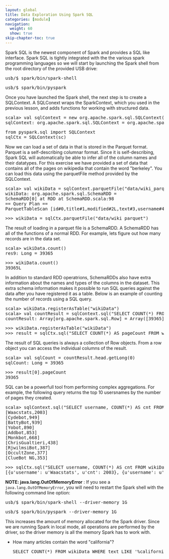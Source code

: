 ```yaml
---
layout: global
title: Data Exploration Using Spark SQL
categories: [module]
navigation:
  weight: 60
  show: true
skip-chapter-toc: true
---
```


Spark SQL is the newest component of Spark and provides a SQL like interface.
Spark SQL is tightly integrated with the the various spark programming languages so we will start by launching the Spark shell from the root directory of the provided USB drive:

<div class="codetabs">
<div data-lang="scala" markdown="1">
<pre class="prettyprint lang-bsh">
usb/$ spark/bin/spark-shell</pre>
</div>
<div data-lang="python" markdown="1">
<pre class="prettyprint lang-bsh">
usb/$ spark/bin/pyspark</pre>
</div>
</div>


Once you have launched the Spark shell, the next step is to create a SQLContext.  A SQLConext wraps the SparkContext, which you used in the previous lesson, and adds functions for working with structured data.

<div class="codetabs">
<div data-lang="scala" markdown="1">
<pre class="prettyprint lang-bsh">
scala> val sqlContext = new org.apache.spark.sql.SQLContext(sc)
sqlContext: org.apache.spark.sql.SQLContext = org.apache.spark.sql.SQLContext@52955821
</pre>
</div>
<div data-lang="python" markdown="1">
<pre class="prettyprint lang-bsh">
from pyspark.sql import SQLContext
sqlCtx = SQLContext(sc)</pre>
</div>
</div>

Now we can load a set of data in that is stored in the Parquet format.  Parquet is a self-describing columnar format.  Since it is self-describing, Spark SQL will automatically be able to infer all of the column names and their datatypes.  For this exercise we have provided a set of data that contains all of the pages on wikipedia that contain the word "berkeley".  You can load this data using the parquetFile method provided by the SQLContext.

<div class="codetabs">
<div data-lang="scala" markdown="1">
<pre class="prettyprint lang-bsh">
scala> val wikiData = sqlContext.parquetFile("data/wiki_parquet")
wikiData: org.apache.spark.sql.SchemaRDD = 
SchemaRDD[0] at RDD at SchemaRDD.scala:98
== Query Plan ==
ParquetTableScan [id#0,title#1,modified#2L,text#3,username#4], (ParquetRelation data/wiki_parquet), []
</pre>
</div>
<div data-lang="python" markdown="1">
<pre class="prettyprint lang-bsh">
>>> wikiData = sqlCtx.parquetFile("data/wiki_parquet")
</pre>
</div>
</div>

The result of loading in a parquet file is a SchemaRDD.  A SchemaRDD has all of the functions of a normal RDD.  For example, lets figure out how many records are in the data set.

<div class="codetabs">
<div data-lang="scala" markdown="1">
<pre class="prettyprint lang-bsh">
scala> wikiData.count()
res9: Long = 39365
</pre>
</div>
<div data-lang="python" markdown="1">
<pre class="prettyprint lang-bsh">
>>> wikiData.count()
39365L
</pre>
</div>
</div>

In addition to standard RDD operatrions, SchemaRDDs also have extra information about the names and types of the columns in the dataset.  This extra schema information makes it possible to run SQL queries against the data after you have registered it as a table.  Below is an example of counting the number of records using a SQL query.

<div class="codetabs">
<div data-lang="scala" markdown="1">
<pre class="prettyprint lang-bsh">
scala> wikiData.registerAsTable("wikiData")
scala> val countResult = sqlContext.sql("SELECT COUNT(*) FROM wikiData").collect()
countResult: Array[org.apache.spark.sql.Row] = Array([39365])
</pre>
</div>
<div data-lang="python" markdown="1">
<pre class="prettyprint lang-bsh">
>>> wikiData.registerAsTable("wikiData")
>>> result = sqlCtx.sql("SELECT COUNT(*) AS pageCount FROM wikiData").collect()
</pre>
</div>
</div>

The result of SQL queries is always a collection of Row objects.  From a row object you can access the individual columns of the result.

<div class="codetabs">
<div data-lang="scala" markdown="1">
<pre class="prettyprint lang-bsh">
scala> val sqlCount = countResult.head.getLong(0)
sqlCount: Long = 39365
</pre>
</div>
<div data-lang="python" markdown="1">
<pre class="prettyprint lang-bsh">
>>> result[0].pageCount
39365</pre>
</div>
</div>

SQL can be a powerfull tool from performing complex aggregations.  For example, the following query returns the top 10 usersnames by the number of pages they created.

<div class="codetabs">
<div data-lang="scala" markdown="1">
<pre class="prettyprint lang-bsh">
scala> sqlContext.sql("SELECT username, COUNT(*) AS cnt FROM wikiData WHERE username <> '' GROUP BY username ORDER BY cnt DESC LIMIT 10").collect().foreach(println)
[Waacstats,2003]
[Cydebot,949]
[BattyBot,939]
[Yobot,890]
[Addbot,853]
[Monkbot,668]
[ChrisGualtieri,438]
[RjwilmsiBot,387]
[OccultZone,377]
[ClueBot NG,353]
</pre>
</div>
<div data-lang="python" markdown="1">
<pre class="prettyprint lang-bsh">
>>> sqlCtx.sql("SELECT username, COUNT(*) AS cnt FROM wikiData WHERE username <> '' GROUP BY username ORDER BY cnt DESC LIMIT 10").collect()
[{u'username': u'Waacstats', u'cnt': 2003}, {u'username': u'Cydebot', u'cnt': 949}, {u'username': u'BattyBot', u'cnt': 939}, {u'username': u'Yobot', u'cnt': 890}, {u'username': u'Addbot', u'cnt': 853}, {u'username': u'Monkbot', u'cnt': 668}, {u'username': u'ChrisGualtieri', u'cnt': 438}, {u'username': u'RjwilmsiBot', u'cnt': 387}, {u'username': u'OccultZone', u'cnt': 377}, {u'username': u'ClueBot NG', u'cnt': 353}]</pre>
</div>
</div>

__NOTE: java.lang.OutOfMemoryError__ : If you see a `java.lang.OutOfMemoryError`, you will need to restart the Spark shell with the following command line option:

<div class="codetabs">
<div data-lang="scala" markdown="1">
<pre class="prettyprint lang-bsh">
usb/$ spark/bin/spark-shell --driver-memory 1G</pre>
</div>
<div data-lang="python" markdown="1">
<pre class="prettyprint lang-bsh">
usb/$ spark/bin/pyspark --driver-memory 1G</pre>
</div>
</div>

This increases the amount of memory allocated for the Spark driver. Since we are running Spark in local mode, all operations are performed by the driver, so the driver memory is all the memory Spark has to work with.

- How many articles contain the word "california"?

   <div class="solution" markdown="1">
   <pre class="prettyprint lang-sql">SELECT COUNT(*) FROM wikiData WHERE text LIKE '%california%'</pre>
   </div>
